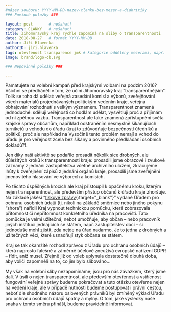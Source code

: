```yaml
---
#název souboru: YYYY-MM-DD-nazev-clanku-bez-mezer-a-diakritiky
### Povinné položky ###

layout: post       # nešahat!
category: CLANKY   # nešahat!
title: Jihomoravský kraj rychle zapomíná na sliby o transparentnosti
date: 2018-08-27   # formát YYYY-MM-DD
author: Jiří Hlavenka
authorID: jiri.hlavenka
tags: otevřenost transparence jmk # kategorie odděleny mezerami, např. volby zemědělství životní-prostředí piráti (viz https://jihomoravsky.pirati.cz/tags/)
image: brand/logo-cb.svg

### Nepovinné položky ###

---
```


Pamatujete na volební kampaň před krajskými volbami na podzim 2016? Všichni se předháněli v tom, že učiní Jihomoravský kraj “transparentnějším”. Tolik se toho dá udělat: veřejná zasedání komisí a výborů, zveřejňování všech materiálů projednávaných politickým vedením kraje, veřejná obhajování rozhodnutí s velkým významem. Transparentnost znamená jednoduché: sděluji veřejnosti co hodlám udělat, vysvětluji proč a přijímám od ní zpětnou vazbu. Transparentnost ale také znamená zpřístupnění světa krajské správy občanům, například odstraněním nesmyslně šikanujících turniketů u vchodu do úřadu (kraj to zdůvodňuje bezpečností úředníků a politiků; proč ale například na Vysočině tento problém nemají a vchod do úřadu je pro veřejnost zcela bez šikany a povinného předkládání osobních dokladů?).

Jen díky naší aktivitě se podařilo prosadit několik sice drobných, ale důležitých kroků k transparentnosti kraje: prosadili jsme obrazové i zvukové záznamy z jednání zastupitelstva včetně archivního uložení, zkracujeme lhůty k zveřejnění zápisů z jednání orgánů kraje, prosadili jsme zveřejnění jmenovitého hlasování ve výborech a komisích.

Po těchto úspěšných krocích ale kraj přistoupil k opačnému kroku, kterým nejen transparentnost, ale především přístup občanů k úřadu kraje zhoršuje. Na základě jakési “[tiskové zprávy](https://www.uoou.cz/tiskova-zprava-zverejnovani-informaci-o-nbsp-pritomnosti-zamestnancu-obecniho-mestskeho-uradu-na-pracovisti/d-31118/p1=1017){:target="_blank"}” vydané Úřadem pro ochranu osobních údajů (tj. nikoli na základě směrnice nebo jiného pokynu “shora”) nařídil Kraj vypnout technickou pomůcku, která zobrazovala přítomnost či nepřítomnost konkrétního úředníka na pracovišti. Tato pomůcka je velmi užitečná, neboť umožňuje, aby občan – nebo pracovník jiných institucí jednajících se státem, např. zastupitelstev obcí – si jednoduše mohl zjistit, zda nejde na úřad nadarmo. Je to jedna z drobných a užitečných věcí, které usnadňují styk občana se státem.

Kraj se tak okamžitě rozhodl zprávou z Úřadu pro ochranu osobních údajů – která naprosto falešně a záměrně účelově zneužívá evropské nařízení GDPR – řídit, aniž musel. Zřejmě již od voleb uplynula dostatečně dlouhá doba, aby voliči zapomněli na to, co jim bylo slibováno…

My však na volební sliby nezapomínáme; jsou pro nás závazkem, který jsme dali. V úsilí o nejen transparentnost, ale především otevřenost a vstřícnost fungování veřejné správy budeme pokračovat a tuto otázku otevřeme nejen na vedení kraje, ale v případě nutnosti budeme postupovat i právní cestou, neboť dle shodného názoru oslovených právníků byl zmíněný výklad Úřadu pro ochranu osobních údajů špatný a mylný. O tom, jaké výsledky naše snaha v tomto směru přináší, budeme pravidelně informovat.
